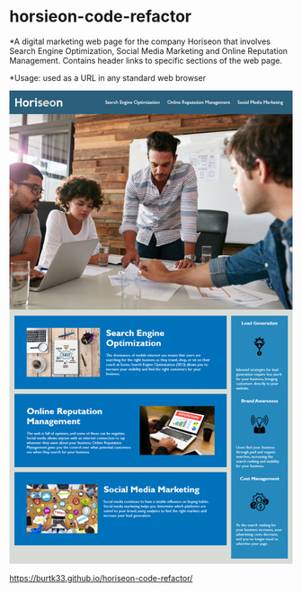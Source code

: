 # horsieon-code-refactor

*A digital marketing web page for the company Horiseon that involves Search Engine Optimization, Social Media Marketing and Online Reputation Management. Contains header links to specific sections of the web page.

*Usage: used as a URL in any standard web browser

![alt text](images/screenshot.png)

https://burtk33.github.io/horiseon-code-refactor/